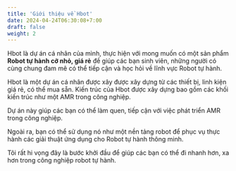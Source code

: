 ```yaml
---
title: 'Giới thiệu về Hbot'
date: 2024-04-24T06:30:08+7:00
draft: false
weight: 2
---
```


Hbot là dự án cá nhân của mình, thực hiện với mong muốn có một sản phẩm **Robot tự hành cỡ nhỏ, giá rẻ** đề giúp các bạn sinh viên, những người có cùng chung đam mê có thể tiếp cận và học hỏi về lĩnh vực Robot tự hành.

Hbot là một dự án cá nhân được xây được xây dựng từ các thiết bị, linh kiện giá rẻ, có thể mua sẵn.
Kiến trúc của Hbot được xây dựng bao gồm các khối kiến trúc như một AMR trong công nghiệp.

Dự án này giúp các bạn có thể làm quen, tiếp cận với việc phát triển AMR trong công nghiệp.

Ngoài ra, bạn có thể sử dụng nó như một nền tảng robot để phục vụ thực hành các giải thuật ứng dụng cho Robot tự hành thông minh.

Tôi rất hi vọng đây là bước khởi đầu để giúp các bạn có thể đi nhanh hơn, xa hơn trong công nghiệp robot tự hành.